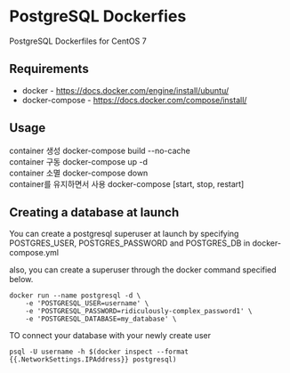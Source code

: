 # PostgreSQL Dockerfies

PostgreSQL Dockerfiles for CentOS 7 

Requirements                                                                    
------------                                                                    
- docker - https://docs.docker.com/engine/install/ubuntu/                       
- docker-compose - https://docs.docker.com/compose/install/                     
                                                                                
Usage                                                                           
-----                                                                           
container 생성
  	docker-compose build --no-cache                               
container 구동 
	docker-compose up -d                                                             
container 소멸 
	docker-compose down          
container를 유지하면서 사용
	docker-compose [start, stop, restart]        


Creating a database at launch
-----------------------------

You can create a postgresql superuser at launch by specifying POSTGRES_USER, POSTGRES_PASSWORD and POSTGRES_DB in docker-compose.yml

also, you can create a superuser through the docker command specified below.

	docker run --name postgresql -d \
		-e 'POSTGRESQL_USER=username' \
		-e 'POSTGRESQL_PASSWORD=ridiculously-complex_password1' \
		-e 'POSTGRESQL_DATABASE=my_database' \


TO connect your database with your newly create user

	psql -U username -h $(docker inspect --format {{.NetworkSettings.IPAddress}} postgresql)
